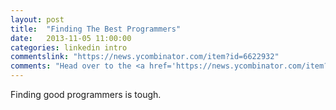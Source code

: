 ```yaml
---
layout: post
title:  "Finding The Best Programmers"
date:   2013-11-05 11:00:00
categories: linkedin intro
commentslink: "https://news.ycombinator.com/item?id=6622932"
comments: "Head over to the <a href='https://news.ycombinator.com/item?id=6622932'>comments on Hacker News</a> to discuss this article"
---
```


Finding good programmers is tough. 
